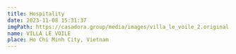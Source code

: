 ```yaml
---
title: Hospitality
date: 2023-11-08 15:31:37
imgPath: https://casadora.group/media/images/villa_le_voile_2.original.jpg
name: VILLA LE VOILE
place: Ho Chi Minh City, Vietnam
---
```

